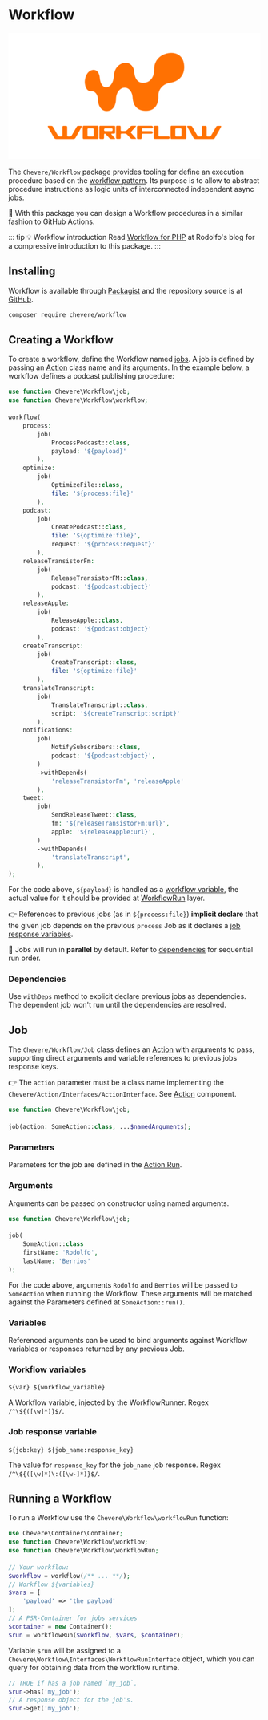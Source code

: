 # Workflow

![Workflow](../src/packages/workflow/workflow-social-alt.svg)

The `Chevere/Workflow` package provides tooling for define an execution procedure based on the [workflow pattern](https://en.wikipedia.org/wiki/Workflow_pattern). Its purpose is to allow to abstract procedure instructions as logic units of interconnected independent async jobs.

👏 With this package you can design a Workflow procedures in a similar fashion to GitHub Actions.

::: tip 💡 Workflow introduction
 Read [Workflow for PHP](https://rodolfoberrios.com/2022/04/09/workflow-php/) at Rodolfo's blog for a compressive introduction to this package.
:::

## Installing

Workflow is available through [Packagist](https://packagist.org/packages/chevere/workflow) and the repository source is at [GitHub](https://github.com/chevere/workflow).

```sh
composer require chevere/workflow
```

## Creating a Workflow

To create a workflow, define the Workflow named [jobs](#job). A job is defined by passing an [Action](../library/action.md) class name and its arguments. In the example below, a workflow defines a podcast publishing procedure:

```php
use function Chevere\Workflow\job;
use function Chevere\Workflow\workflow;

workflow(
    process:
        job(
            ProcessPodcast::class,
            payload: '${payload}'
        ),
    optimize:
        job(
            OptimizeFile::class,
            file: '${process:file}'
        ),
    podcast:
        job(
            CreatePodcast::class,
            file: '${optimize:file}',
            request: '${process:request}'
        ),
    releaseTransistorFm:
        job(
            ReleaseTransistorFM::class,
            podcast: '${podcast:object}'
        ),
    releaseApple:
        job(
            ReleaseApple::class,
            podcast: '${podcast:object}'
        ),
    createTranscript:
        job(
            CreateTranscript::class,
            file: '${optimize:file}'
        ),
    translateTranscript:
        job(
            TranslateTranscript::class,
            script: '${createTranscript:script}'
        ),
    notifications:
        job(
            NotifySubscribers::class,
            podcast: '${podcast:object}',
        )
        ->withDepends(
            'releaseTransistorFm', 'releaseApple'
        ),
    tweet:
        job(
            SendReleaseTweet::class,
            fm: '${releaseTransistorFm:url}',
            apple: '${releaseApple:url}',
        )
        ->withDepends(
            'translateTranscript',
        ),
);
```

For the code above, `${payload}` is handled as a [workflow variable](#variables), the actual value for it should be provided at [WorkflowRun](#running-a-workflow) layer.

👉 References to previous jobs (as in `${process:file}`) **implicit declare** that the given job depends on the previous `process` Job as it declares a [job response variables](#job-response-variable).

🦄 Jobs will run in **parallel** by default. Refer to [dependencies](#dependencies) for sequential run order.

### Dependencies

Use `withDeps` method to explicit declare previous jobs as dependencies. The dependent job won't run until the dependencies are resolved.

## Job

The `Chevere/Workflow/Job` class defines an [Action](../library/action.md) with arguments to pass, supporting direct arguments and variable references to previous jobs response keys.

👉 The `action` parameter must be a class name implementing the `Chevere/Action/Interfaces/ActionInterface`. See [Action](../library/action.md) component.

```php
use function Chevere\Workflow\job;

job(action: SomeAction::class, ...$namedArguments);
```

### Parameters

Parameters for the job are defined in the [Action Run](../library/action.md#run).

### Arguments

Arguments can be passed on constructor using named arguments.

```php
use function Chevere\Workflow\job;

job(
    SomeAction::class
    firstName: 'Rodolfo',
    lastName: 'Berrios'
);
```

For the code above, arguments `Rodolfo` and `Berrios` will be passed to `SomeAction` when running the Workflow. These arguments will be matched against the Parameters defined at `SomeAction::run()`.

### Variables

Referenced arguments can be used to bind arguments against Workflow variables or responses returned by any previous Job.

### Workflow variables

`${var} ${workflow_variable}`

A Workflow variable, injected by the WorkflowRunner. Regex `/^\${([\w]*)}$/`.

### Job response variable

`${job:key} ${job_name:response_key}`

The value for `response_key` for the `job_name` job response. Regex `/^\${([\w]*)\:([\w-]*)}$/`.

## Running a Workflow

To run a Workflow use the `Chevere\Workflow\workflowRun` function:

```php
use Chevere\Container\Container;
use function Chevere\Workflow\workflow;
use function Chevere\Workflow\workflowRun;

// Your workflow:
$workflow = workflow(/** ... **/);
// Workflow ${variables}
$vars = [
    'payload' => 'the payload'
];
// A PSR-Container for jobs services
$container = new Container();
$run = workflowRun($workflow, $vars, $container);
```

Variable `$run` will be assigned to a `Chevere\Workflow\Interfaces\WorkflowRunInterface` object, which you can query for obtaining data from the workflow runtime.

```php
// TRUE if has a job named `my_job`.
$run->has('my_job');
// A response object for the job's.
$run->get('my_job');
```
